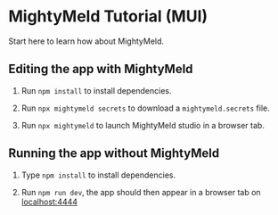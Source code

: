 # MightyMeld Tutorial (MUI)

Start here to learn how about MightyMeld.

## Editing the app with MightyMeld

1. Run `npm install` to install dependencies.

2. Run `npx mightymeld secrets` to download a `mightymeld.secrets` file.

3. Run `npx mightymeld` to launch MightyMeld studio in a browser tab.

## Running the app without MightyMeld

1. Type `npm install` to install dependencies.

2. Run `npm run dev`, the app should then appear in a browser tab on [localhost:4444](localhost:4444)
